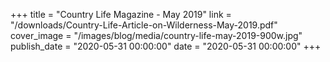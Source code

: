 +++
title = "Country Life Magazine - May 2019"
link = "/downloads/Country-Life-Article-on-Wilderness-May-2019.pdf"
cover_image = "/images/blog/media/country-life-may-2019-900w.jpg"
publish_date = "2020-05-31 00:00:00"
date = "2020-05-31 00:00:00"
+++